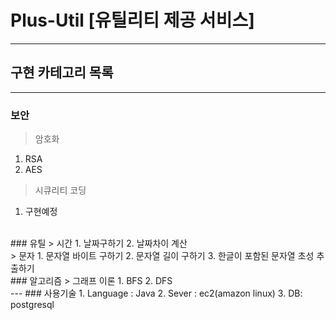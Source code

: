 # Plus-Util [유틸리티 제공 서비스]
---
## 구현 카테고리 목록
---
### 보안
> 암호화
  1. RSA
  2. AES
> 시큐리티 코딩
  1. 구현예정
<br>
### 유틸
> 시간
  1. 날짜구하기
  2. 날짜차이 계산
<br> 
> 문자
 1. 문자열 바이트 구하기
 2. 문자열 길이 구하기
 3. 한글이 포함된 문자열 초성 추출하기
<br>
### 알고리즘
> 그래프 이론
  1. BFS
  2. DFS
<br>
---
### 사용기술
1. Language : Java
2. Sever : ec2(amazon linux)
3. DB: postgresql
  
